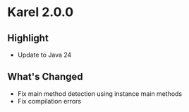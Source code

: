 # Karel 2.0.0

## Highlight
* Update to Java 24

## What's Changed
* Fix main method detection using instance main methods
* Fix compilation errors
